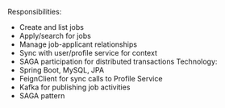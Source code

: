 Responsibilities:
- Create and list jobs
- Apply/search for jobs
- Manage job-applicant relationships
- Sync with user/profile service for context
- SAGA participation for distributed transactions
  Technology:
- Spring Boot, MySQL, JPA
- FeignClient for sync calls to Profile Service
- Kafka for publishing job activities
- SAGA pattern

